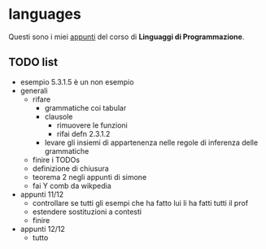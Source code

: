 # languages

Questi sono i miei [appunti](<https://raw.githubusercontent.com/ph-notes/languages/main/src/Linguaggi di Programmazione.pdf>) del corso di **Linguaggi di Programmazione**.

## TODO list

- esempio 5.3.1.5 è un non esempio
- generali
    - rifare
        - grammatiche coi tabular
        - clausole
            - rimuovere le funzioni
            - rifai defn 2.3.1.2
        - levare gli insiemi di appartenenza nelle regole di inferenza delle grammatiche
    - finire i TODOs
    - definizione di chiusura
    - teorema 2 negli appunti di simone
    - fai Y comb da wikpedia
- appunti 11/12
    - controllare se tutti gli esempi che ha fatto lui li ha fatti tutti il prof
    - estendere sostituzioni a contesti
    - finire
- appunti 12/12
    - tutto

